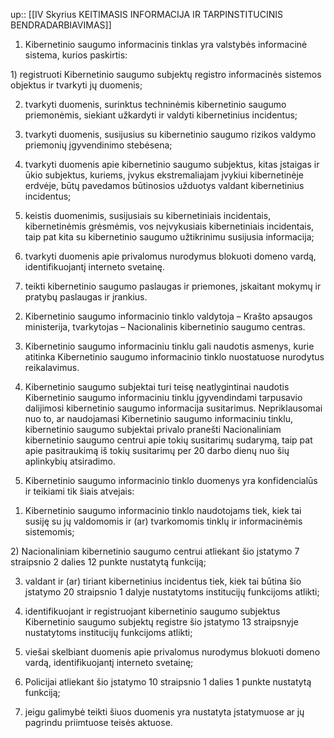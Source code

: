 up:: [[IV Skyrius KEITIMASIS INFORMACIJA IR TARPINSTITUCINIS BENDRADARBIAVIMAS]]

1. Kibernetinio saugumo informacinis tinklas yra valstybės informacinė sistema, kurios paskirtis:

1) registruoti Kibernetinio saugumo subjektų registro informacinės sistemos objektus ir tvarkyti jų duomenis;

2) tvarkyti duomenis, surinktus techninėmis kibernetinio saugumo priemonėmis, siekiant užkardyti ir valdyti kibernetinius incidentus; 

3) tvarkyti duomenis, susijusius su kibernetinio saugumo rizikos valdymo priemonių įgyvendinimo stebėsena;

4) tvarkyti duomenis apie kibernetinio saugumo subjektus, kitas įstaigas ir ūkio subjektus, kuriems, įvykus ekstremaliajam įvykiui kibernetinėje erdvėje, būtų pavedamos būtinosios užduotys valdant kibernetinius incidentus;

5) keistis duomenimis, susijusiais su kibernetiniais incidentais, kibernetinėmis grėsmėmis, vos neįvykusiais kibernetiniais incidentais, taip pat kita su kibernetinio saugumo užtikrinimu susijusia informacija;

6) tvarkyti duomenis apie privalomus nurodymus blokuoti domeno vardą, identifikuojantį interneto svetainę.

7) teikti kibernetinio saugumo paslaugas ir priemones, įskaitant mokymų ir pratybų paslaugas ir įrankius.

2. Kibernetinio saugumo informacinio tinklo valdytoja – Krašto apsaugos ministerija, tvarkytojas – Nacionalinis kibernetinio saugumo centras.

3. Kibernetinio saugumo informaciniu tinklu gali naudotis asmenys, kurie atitinka Kibernetinio saugumo informacinio tinklo nuostatuose nurodytus reikalavimus.

4. Kibernetinio saugumo subjektai turi teisę neatlygintinai naudotis Kibernetinio saugumo informaciniu tinklu įgyvendindami tarpusavio dalijimosi kibernetinio saugumo informacija susitarimus. Nepriklausomai nuo to, ar naudojamasi Kibernetinio saugumo informaciniu tinklu, kibernetinio saugumo subjektai privalo pranešti Nacionaliniam kibernetinio saugumo centrui apie tokių susitarimų sudarymą, taip pat apie pasitraukimą iš tokių susitarimų per 20 darbo dienų nuo šių aplinkybių atsiradimo.

5. Kibernetinio saugumo informacinio tinklo duomenys yra konfidencialūs ir teikiami tik šiais atvejais:

1) Kibernetinio saugumo informacinio tinklo naudotojams tiek, kiek tai susiję su jų valdomomis ir (ar) tvarkomomis tinklų ir informacinėmis sistemomis;

2) Nacionaliniam kibernetinio saugumo centrui atliekant šio įstatymo 7 straipsnio 2 dalies 12 punkte nustatytą funkciją;

3) valdant ir (ar) tiriant kibernetinius incidentus tiek, kiek tai būtina šio įstatymo 20 straipsnio 1 dalyje nustatytoms institucijų funkcijoms atlikti;

4) identifikuojant ir registruojant kibernetinio saugumo subjektus Kibernetinio saugumo subjektų registre šio įstatymo 13 straipsnyje nustatytoms institucijų funkcijoms atlikti;

5) viešai skelbiant duomenis apie privalomus nurodymus blokuoti domeno vardą, identifikuojantį interneto svetainę;

6) Policijai atliekant šio įstatymo 10 straipsnio 1 dalies 1 punkte nustatytą funkciją;

7) jeigu galimybė teikti šiuos duomenis yra nustatyta įstatymuose ar jų pagrindu priimtuose teisės aktuose.